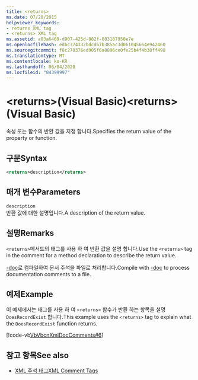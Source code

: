 ```yaml
---
title: <returns>
ms.date: 07/20/2015
helpviewer_keywords:
- returns XML tag
- <returns> XML tag
ms.assetid: a03a6469-d907-425d-882f-083187950e7e
ms.openlocfilehash: edbc374332bdcd67b385ac3d061045664e942460
ms.sourcegitcommit: f8c270376ed905f6a8896ce0fe25b4f4b38ff498
ms.translationtype: MT
ms.contentlocale: ko-KR
ms.lasthandoff: 06/04/2020
ms.locfileid: "84399997"
---
```

# <a name="returns-visual-basic"></a><span data-ttu-id="9950d-101">\<returns>(Visual Basic)</span><span class="sxs-lookup"><span data-stu-id="9950d-101">\<returns> (Visual Basic)</span></span>
<span data-ttu-id="9950d-102">속성 또는 함수의 반환 값을 지정 합니다.</span><span class="sxs-lookup"><span data-stu-id="9950d-102">Specifies the return value of the property or function.</span></span>  
  
## <a name="syntax"></a><span data-ttu-id="9950d-103">구문</span><span class="sxs-lookup"><span data-stu-id="9950d-103">Syntax</span></span>  
  
```xml  
<returns>description</returns>  
```  
  
## <a name="parameters"></a><span data-ttu-id="9950d-104">매개 변수</span><span class="sxs-lookup"><span data-stu-id="9950d-104">Parameters</span></span>  
 `description`  
 <span data-ttu-id="9950d-105">반환 값에 대한 설명입니다.</span><span class="sxs-lookup"><span data-stu-id="9950d-105">A description of the return value.</span></span>  
  
## <a name="remarks"></a><span data-ttu-id="9950d-106">설명</span><span class="sxs-lookup"><span data-stu-id="9950d-106">Remarks</span></span>  
 <span data-ttu-id="9950d-107">`<returns>`메서드의 태그를 사용 하 여 반환 값을 설명 합니다.</span><span class="sxs-lookup"><span data-stu-id="9950d-107">Use the `<returns>` tag in the comment for a method declaration to describe the return value.</span></span>  
  
 <span data-ttu-id="9950d-108">[-doc](../../reference/command-line-compiler/doc.md)로 컴파일하여 문서 주석을 파일로 처리합니다.</span><span class="sxs-lookup"><span data-stu-id="9950d-108">Compile with [-doc](../../reference/command-line-compiler/doc.md) to process documentation comments to a file.</span></span>  
  
## <a name="example"></a><span data-ttu-id="9950d-109">예제</span><span class="sxs-lookup"><span data-stu-id="9950d-109">Example</span></span>  
 <span data-ttu-id="9950d-110">이 예제에서는 태그를 사용 하 여 `<returns>` 함수가 반환 하는 항목을 설명 `DoesRecordExist` 합니다.</span><span class="sxs-lookup"><span data-stu-id="9950d-110">This example uses the `<returns>` tag to explain what the `DoesRecordExist` function returns.</span></span>  
  
 [!code-vb[VbVbcnXmlDocComments#6](~/samples/snippets/visualbasic/VS_Snippets_VBCSharp/VbVbcnXmlDocComments/VB/Class1.vb#6)]  
  
## <a name="see-also"></a><span data-ttu-id="9950d-111">참고 항목</span><span class="sxs-lookup"><span data-stu-id="9950d-111">See also</span></span>

- [<span data-ttu-id="9950d-112">XML 주석 태그</span><span class="sxs-lookup"><span data-stu-id="9950d-112">XML Comment Tags</span></span>](index.md)
